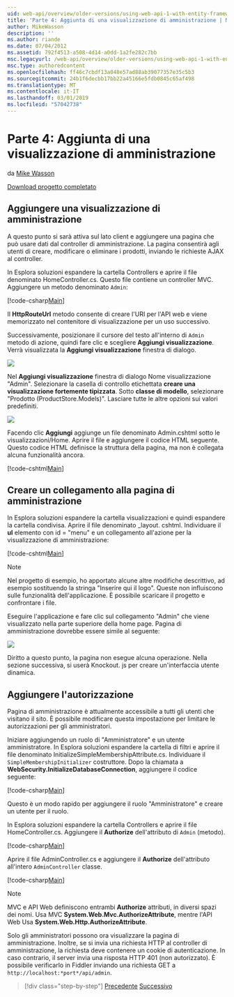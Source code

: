 ```yaml
---
uid: web-api/overview/older-versions/using-web-api-1-with-entity-framework-5/using-web-api-with-entity-framework-part-4
title: 'Parte 4: Aggiunta di una visualizzazione di amministrazione | Microsoft Docs'
author: MikeWasson
description: ''
ms.author: riande
ms.date: 07/04/2012
ms.assetid: 792f4513-a508-4d14-a0dd-1a2fe282c7bb
msc.legacyurl: /web-api/overview/older-versions/using-web-api-1-with-entity-framework-5/using-web-api-with-entity-framework-part-4
msc.type: authoredcontent
ms.openlocfilehash: ff46c7cbdf13a048e57ad88ab39077357e35c5b3
ms.sourcegitcommit: 24b1f6decbb17bb22a45166e5fdb0845c65af498
ms.translationtype: MT
ms.contentlocale: it-IT
ms.lasthandoff: 03/01/2019
ms.locfileid: "57042738"
---
```

<a name="part-4-adding-an-admin-view"></a>Parte 4: Aggiunta di una visualizzazione di amministrazione
====================
da [Mike Wasson](https://github.com/MikeWasson)

[Download progetto completato](http://code.msdn.microsoft.com/ASP-NET-Web-API-with-afa30545)

## <a name="add-an-admin-view"></a>Aggiungere una visualizzazione di amministrazione

A questo punto si sarà attiva sul lato client e aggiungere una pagina che può usare dati dal controller di amministrazione. La pagina consentirà agli utenti di creare, modificare o eliminare i prodotti, inviando le richieste AJAX al controller.

In Esplora soluzioni espandere la cartella Controllers e aprire il file denominato HomeController.cs. Questo file contiene un controller MVC. Aggiungere un metodo denominato `Admin`:

[!code-csharp[Main](using-web-api-with-entity-framework-part-4/samples/sample1.cs)]

Il **HttpRouteUrl** metodo consente di creare l'URI per l'API web e viene memorizzato nel contenitore di visualizzazione per un uso successivo.

Successivamente, posizionare il cursore del testo all'interno di `Admin` metodo di azione, quindi fare clic e scegliere **Aggiungi visualizzazione**. Verrà visualizzata la **Aggiungi visualizzazione** finestra di dialogo.

![](using-web-api-with-entity-framework-part-4/_static/image1.png)

Nel **Aggiungi visualizzazione** finestra di dialogo Nome visualizzazione "Admin". Selezionare la casella di controllo etichettata **creare una visualizzazione fortemente tipizzata**. Sotto **classe di modello**, selezionare "Prodotto (ProductStore.Models)". Lasciare tutte le altre opzioni sui valori predefiniti.

![](using-web-api-with-entity-framework-part-4/_static/image2.png)

Facendo clic **Aggiungi** aggiunge un file denominato Admin.cshtml sotto le visualizzazioni/Home. Aprire il file e aggiungere il codice HTML seguente. Questo codice HTML definisce la struttura della pagina, ma non è collegata alcuna funzionalità ancora.

[!code-cshtml[Main](using-web-api-with-entity-framework-part-4/samples/sample2.cshtml)]

## <a name="create-a-link-to-the-admin-page"></a>Creare un collegamento alla pagina di amministrazione

In Esplora soluzioni espandere la cartella visualizzazioni e quindi espandere la cartella condivisa. Aprire il file denominato \_layout. cshtml. Individuare il **ul** elemento con id = "menu" e un collegamento all'azione per la visualizzazione di amministrazione:

[!code-cshtml[Main](using-web-api-with-entity-framework-part-4/samples/sample3.cshtml)]

> [!NOTE]
> Nel progetto di esempio, ho apportato alcune altre modifiche descrittivo, ad esempio sostituendo la stringa "Inserire qui il logo". Queste non influiscono sulle funzionalità dell'applicazione. È possibile scaricare il progetto e confrontare i file.


Eseguire l'applicazione e fare clic sul collegamento "Admin" che viene visualizzato nella parte superiore della home page. Pagina di amministrazione dovrebbe essere simile al seguente:

![](using-web-api-with-entity-framework-part-4/_static/image3.png)

Diritto a questo punto, la pagina non esegue alcuna operazione. Nella sezione successiva, si userà Knockout. js per creare un'interfaccia utente dinamica.

## <a name="add-authorization"></a>Aggiungere l'autorizzazione

Pagina di amministrazione è attualmente accessibile a tutti gli utenti che visitano il sito. È possibile modificare questa impostazione per limitare le autorizzazioni per gli amministratori.

Iniziare aggiungendo un ruolo di "Amministratore" e un utente amministratore. In Esplora soluzioni espandere la cartella di filtri e aprire il file denominato InitializeSimpleMembershipAttribute.cs. Individuare il `SimpleMembershipInitializer` costruttore. Dopo la chiamata a **WebSecurity.InitializeDatabaseConnection**, aggiungere il codice seguente:

[!code-csharp[Main](using-web-api-with-entity-framework-part-4/samples/sample4.cs)]

Questo è un modo rapido per aggiungere il ruolo "Amministratore" e creare un utente per il ruolo.

In Esplora soluzioni espandere la cartella Controllers e aprire il file HomeController.cs. Aggiungere il **Authorize** dell'attributo di `Admin` (metodo).

[!code-csharp[Main](using-web-api-with-entity-framework-part-4/samples/sample5.cs)]

Aprire il file AdminController.cs e aggiungere il **Authorize** dell'attributo all'intero `AdminController` classe.

[!code-csharp[Main](using-web-api-with-entity-framework-part-4/samples/sample6.cs)]

> [!NOTE]
> MVC e API Web definiscono entrambi **Authorize** attributi, in diversi spazi dei nomi. Usa MVC **System.Web.Mvc.AuthorizeAttribute**, mentre l'API Web Usa **System.Web.Http.AuthorizeAttribute**.


Solo gli amministratori possono ora visualizzare la pagina di amministrazione. Inoltre, se si invia una richiesta HTTP al controller di amministrazione, la richiesta deve contenere un cookie di autenticazione. In caso contrario, il server invia una risposta HTTP 401 (non autorizzato). È possibile verificarlo in Fiddler inviando una richiesta GET a `http://localhost:*port*/api/admin`.

> [!div class="step-by-step"]
> [Precedente](using-web-api-with-entity-framework-part-3.md)
> [Successivo](using-web-api-with-entity-framework-part-5.md)
